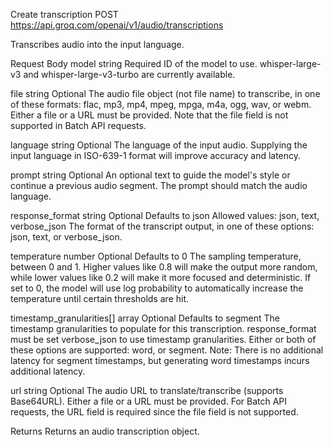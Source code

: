 Create transcription
POST
https://api.groq.com/openai/v1/audio/transcriptions

Transcribes audio into the input language.

Request Body
model
string
Required
ID of the model to use. whisper-large-v3 and whisper-large-v3-turbo are currently available.

file
string
Optional
The audio file object (not file name) to transcribe, in one of these formats: flac, mp3, mp4, mpeg, mpga, m4a, ogg, wav, or webm. Either a file or a URL must be provided. Note that the file field is not supported in Batch API requests.

language
string
Optional
The language of the input audio. Supplying the input language in ISO-639-1 format will improve accuracy and latency.

prompt
string
Optional
An optional text to guide the model's style or continue a previous audio segment. The prompt should match the audio language.

response_format
string
Optional
Defaults to json
Allowed values: json, text, verbose_json
The format of the transcript output, in one of these options: json, text, or verbose_json.

temperature
number
Optional
Defaults to 0
The sampling temperature, between 0 and 1. Higher values like 0.8 will make the output more random, while lower values like 0.2 will make it more focused and deterministic. If set to 0, the model will use log probability to automatically increase the temperature until certain thresholds are hit.

timestamp_granularities[]
array
Optional
Defaults to segment
The timestamp granularities to populate for this transcription. response_format must be set verbose_json to use timestamp granularities. Either or both of these options are supported: word, or segment. Note: There is no additional latency for segment timestamps, but generating word timestamps incurs additional latency.

url
string
Optional
The audio URL to translate/transcribe (supports Base64URL). Either a file or a URL must be provided. For Batch API requests, the URL field is required since the file field is not supported.

Returns
Returns an audio transcription object.